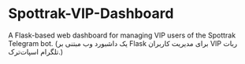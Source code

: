 # Spottrak-VIP-Dashboard
A Flask-based web dashboard for managing VIP users of the Spottrak Telegram bot. (یک داشبورد وب مبتنی بر Flask برای مدیریت کاربران VIP ربات تلگرام اسپات‌ترک.)

